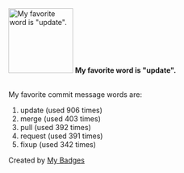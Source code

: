 <img src="https://my-badges.github.io/my-badges/favorite-word.png" alt="My favorite word is &quot;update&quot;." title="My favorite word is &quot;update&quot;." width="128">
<strong>My favorite word is &quot;update&quot;.</strong>
<br><br>

My favorite commit message words are:

1. update (used 906 times)
2. merge (used 403 times)
3. pull (used 392 times)
4. request (used 391 times)
5. fixup (used 342 times)


Created by <a href="https://github.com/my-badges/my-badges">My Badges</a>